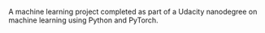 A machine learning project completed as part of a Udacity nanodegree on machine learning using Python and PyTorch.
